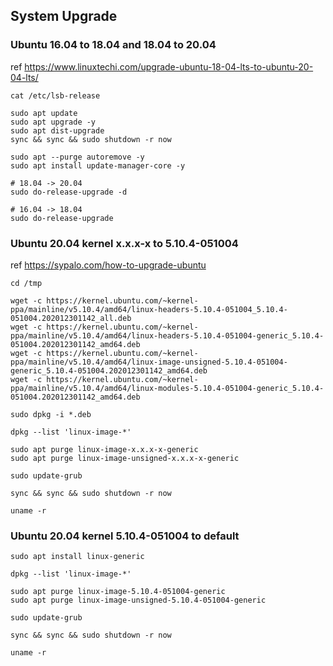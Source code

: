 ## System Upgrade

### Ubuntu 16.04 to 18.04 and 18.04 to 20.04

ref https://www.linuxtechi.com/upgrade-ubuntu-18-04-lts-to-ubuntu-20-04-lts/

```
cat /etc/lsb-release

sudo apt update
sudo apt upgrade -y
sudo apt dist-upgrade
sync && sync && sudo shutdown -r now
```

```
sudo apt --purge autoremove -y
sudo apt install update-manager-core -y

# 18.04 -> 20.04
sudo do-release-upgrade -d

# 16.04 -> 18.04
sudo do-release-upgrade
```

### Ubuntu 20.04 kernel x.x.x-x to 5.10.4-051004

ref https://sypalo.com/how-to-upgrade-ubuntu

```
cd /tmp

wget -c https://kernel.ubuntu.com/~kernel-ppa/mainline/v5.10.4/amd64/linux-headers-5.10.4-051004_5.10.4-051004.202012301142_all.deb
wget -c https://kernel.ubuntu.com/~kernel-ppa/mainline/v5.10.4/amd64/linux-headers-5.10.4-051004-generic_5.10.4-051004.202012301142_amd64.deb
wget -c https://kernel.ubuntu.com/~kernel-ppa/mainline/v5.10.4/amd64/linux-image-unsigned-5.10.4-051004-generic_5.10.4-051004.202012301142_amd64.deb
wget -c https://kernel.ubuntu.com/~kernel-ppa/mainline/v5.10.4/amd64/linux-modules-5.10.4-051004-generic_5.10.4-051004.202012301142_amd64.deb

sudo dpkg -i *.deb

dpkg --list 'linux-image-*'

sudo apt purge linux-image-x.x.x-x-generic
sudo apt purge linux-image-unsigned-x.x.x-x-generic

sudo update-grub

sync && sync && sudo shutdown -r now
```

```
uname -r
```

### Ubuntu 20.04 kernel 5.10.4-051004 to default

```
sudo apt install linux-generic

dpkg --list 'linux-image-*'

sudo apt purge linux-image-5.10.4-051004-generic
sudo apt purge linux-image-unsigned-5.10.4-051004-generic

sudo update-grub

sync && sync && sudo shutdown -r now
```

```
uname -r
```
